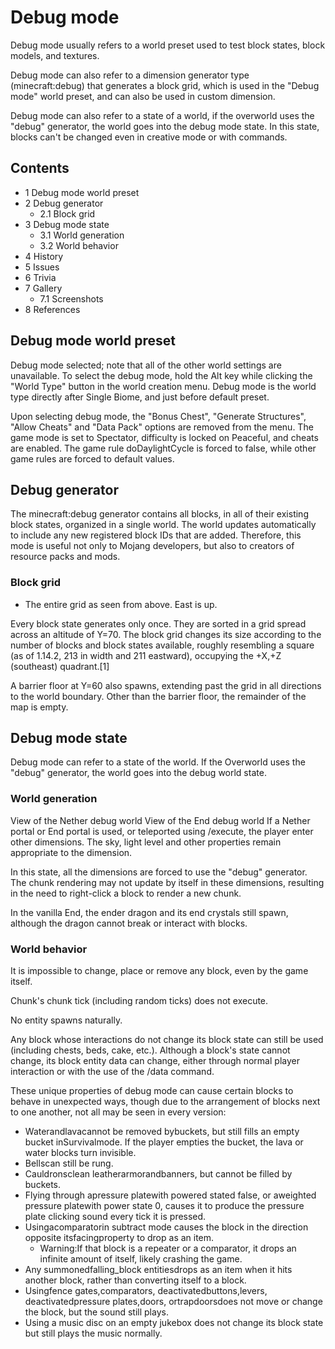# Debug mode
Debug mode usually refers to a world preset used to test block states, block models, and textures.

Debug mode can also refer to a dimension generator type (minecraft:debug) that generates a block grid, which is used in the "Debug mode" world preset, and can also be used in custom dimension.

Debug mode can also refer to a state of a world, if the overworld uses the "debug" generator, the world goes into the debug mode state. In this state, blocks can't be changed even in creative mode or with commands.

## Contents
- 1 Debug mode world preset
- 2 Debug generator
	- 2.1 Block grid
- 3 Debug mode state
	- 3.1 World generation
	- 3.2 World behavior
- 4 History
- 5 Issues
- 6 Trivia
- 7 Gallery
	- 7.1 Screenshots
- 8 References

## Debug mode world preset
Debug mode selected; note that all of the other world settings are unavailable.
To select the debug mode, hold the Alt key while clicking the "World Type" button in the world creation menu. Debug mode is the world type directly after Single Biome, and just before default preset.

Upon selecting debug mode, the "Bonus Chest", "Generate Structures", "Allow Cheats" and "Data Pack" options are removed from the menu. The game mode is set to Spectator, difficulty is locked on Peaceful, and cheats are enabled. The game rule doDaylightCycle is forced to false, while other game rules are forced to default values.

## Debug generator
The minecraft:debug generator contains all blocks, in all of their existing block states, organized in a single world. The world updates automatically to include any new registered block IDs that are added. Therefore, this mode is useful not only to Mojang developers, but also to creators of resource packs and mods.

### Block grid
- The entire grid as seen from above. East is up.

Every block state generates only once. They are sorted in a grid spread across an altitude of Y=70. The block grid changes its size according to the number of blocks and block states available, roughly resembling a square (as of 1.14.2, 213 in width and 211 eastward), occupying the +X,+Z (southeast) quadrant.[1]

A barrier floor at Y=60 also spawns, extending past the grid in all directions to the world boundary. Other than the barrier floor, the remainder of the map is empty. 

## Debug mode state
Debug mode can refer to a state of the world. If the Overworld uses the "debug" generator, the world goes into the debug world state.

### World generation
View of the Nether debug world
View of the End debug world
If a Nether portal or End portal is used, or teleported using /execute, the player enter other dimensions. The sky, light level and other properties remain appropriate to the dimension.

In this state, all the dimensions are forced to use the "debug" generator. The chunk rendering may not update by itself in these dimensions, resulting in the need to right-click a block to render a new chunk.

In the vanilla End, the ender dragon and its end crystals still spawn, although the dragon cannot break or interact with blocks.

### World behavior
It is impossible to change, place or remove any block, even by the game itself.

Chunk's chunk tick (including random ticks) does not execute.

No entity spawns naturally.

Any block whose interactions do not change its block state can still be used (including chests, beds, cake, etc.). Although a block's state cannot change, its block entity data can change, either through normal player interaction or with the use of the /data command.

These unique properties of debug mode can cause certain blocks to behave in unexpected ways, though due to the arrangement of blocks next to one another, not all may be seen in every version:

- Waterandlavacannot be removed bybuckets, but still fills an empty bucket inSurvivalmode. If the player empties the bucket, the lava or water blocks turn invisible.
- Bellscan still be rung.
- Cauldronsclean leatherarmorandbanners, but cannot be filled by buckets.
- Flying through apressure platewith powered stated false, or aweighted pressure platewith power state 0, causes it to produce the pressure plate clicking sound every tick it is pressed.
- Usingacomparatorin subtract mode causes the block in the direction opposite itsfacingproperty to drop as an item.
	- Warning:If that block is a repeater or a comparator, it drops an infinite amount of itself, likely crashing the game.
- Any summonedfalling_block entitiesdrops as an item when it hits another block, rather than converting itself to a block.
- Usingfence gates,comparators, deactivatedbuttons,levers, deactivatedpressure plates,doors, ortrapdoorsdoes not move or change the block, but the sound still plays.
- Using a music disc on an empty jukebox does not change its block state but still plays the music normally.


